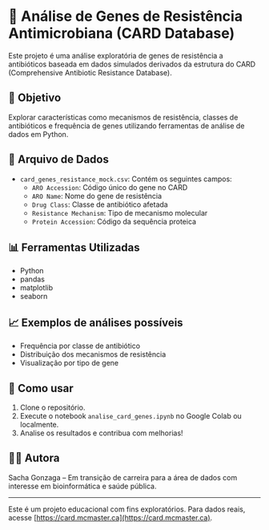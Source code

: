 
# 🧬 Análise de Genes de Resistência Antimicrobiana (CARD Database)

Este projeto é uma análise exploratória de genes de resistência a antibióticos baseada em dados simulados derivados da estrutura do CARD (Comprehensive Antibiotic Resistance Database).

## 📌 Objetivo

Explorar características como mecanismos de resistência, classes de antibióticos e frequência de genes utilizando ferramentas de análise de dados em Python.

## 📁 Arquivo de Dados

- `card_genes_resistance_mock.csv`: Contém os seguintes campos:
  - `ARO Accession`: Código único do gene no CARD
  - `ARO Name`: Nome do gene de resistência
  - `Drug Class`: Classe de antibiótico afetada
  - `Resistance Mechanism`: Tipo de mecanismo molecular
  - `Protein Accession`: Código da sequência proteica

## 📊 Ferramentas Utilizadas

- Python
- pandas
- matplotlib
- seaborn

## 📈 Exemplos de análises possíveis

- Frequência por classe de antibiótico
- Distribuição dos mecanismos de resistência
- Visualização por tipo de gene

## 🚀 Como usar

1. Clone o repositório.
2. Execute o notebook `analise_card_genes.ipynb` no Google Colab ou localmente.
3. Analise os resultados e contribua com melhorias!

## 👩‍💻 Autora

Sacha Gonzaga – Em transição de carreira para a área de dados com interesse em bioinformática e saúde pública.

---

Este é um projeto educacional com fins exploratórios. Para dados reais, acesse [https://card.mcmaster.ca](https://card.mcmaster.ca).
